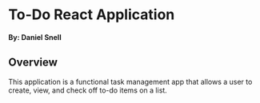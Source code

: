 # To-Do React Application
#### By: Daniel Snell

## Overview
This application is a functional task management app that allows a user to create, view, and check off to-do items on a list.